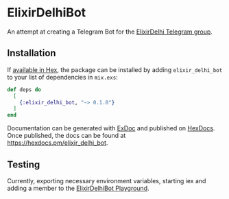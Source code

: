 # ElixirDelhiBot

An attempt at creating a Telegram Bot for the [ElixirDelhi Telegram group](https://t.me/elixirdelhi).

## Installation

If [available in Hex](https://hex.pm/docs/publish), the package can be installed
by adding `elixir_delhi_bot` to your list of dependencies in `mix.exs`:

```elixir
def deps do
  [
    {:elixir_delhi_bot, "~> 0.1.0"}
  ]
end
```

Documentation can be generated with [ExDoc](https://github.com/elixir-lang/ex_doc)
and published on [HexDocs](https://hexdocs.pm). Once published, the docs can
be found at <https://hexdocs.pm/elixir_delhi_bot>.

## Testing

Currently, exporting necessary environment variables, starting iex and adding a member to the [ElixirDelhiBot Playground](https://t.me/+itLHjWKJnB44MTY1).
